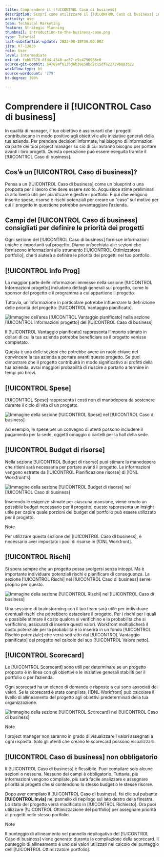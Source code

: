 ```yaml
---
title: Comprendere il [!UICONTROL Caso di business]
description: Scopri come utilizzare il [!UICONTROL Caso di business] in Workfront per valutare i progetti richiesti e confrontarli con altri progetti nel tuo portfolio.
activity: use
team: Technical Marketing
feature: Strategic Planning
thumbnail: introduction-to-the-business-case.png
type: Tutorial
last-substantial-update: 2023-08-18T00:00:00Z
jira: KT-13836
role: User
level: Intermediate
exl-id: febb7378-81d4-4348-ac57-e9c4756966c0
source-git-commit: 64789af613bd6b38e58bd2c15df622729b883b22
workflow-type: ht
source-wordcount: '779'
ht-degree: 100%

---
```


# Comprendere il [!UICONTROL Caso di business]

In qualità di manager, il tuo obiettivo è assicurarti che i progetti contribuiscano in modo positivo agli obiettivi e alle iniziative generali della tua azienda. Per prendere decisioni informate, hai bisogno di informazioni da parte dei tuoi project manager su ciò di cui avranno bisogno per portare avanti i loro progetti. Questa operazione può essere eseguita tramite il [!UICONTROL Caso di business].

## Cos’è un [!UICONTROL Caso di business]?

Pensa a un [!UICONTROL Caso di business] come un blueprint o una proposta per il lavoro che deve essere svolto. Acquisisce stime preliminari di alto livello utili per pianificare e gestire i portfolio. È qui che vengono inserite spese, risorse e rischi potenziali per creare un “caso” sul motivo per cui il progetto in questione potrebbe avvantaggiare l’azienda.

## Campi del [!UICONTROL Caso di business] consigliati per definire le priorità dei progetti

Ogni sezione del [!UICONTROL Caso di business] fornisce informazioni uniche e importanti sul progetto. Diamo un’occhiata alle sezioni che forniscono informazioni allo strumento [!UICONTROL Ottimizzatore portfolio], che ti aiuterà a definire le priorità dei progetti nel tuo portfolio.

## [!UICONTROL Info Prog]

La maggior parte delle informazioni immesse nella sezione [!UICONTROL Informazioni progetto] includono dettagli generali sul progetto, come lo sponsor del progetto e il programma a cui appartiene il progetto.

Tuttavia, un’informazione in particolare potrebbe influenzare la definizione delle priorità del progetto: [!UICONTROL Vantaggio pianificato].

![Immagine dell’area [!UICONTROL Vantaggio pianificato] nella sezione [!UICONTROL Informazioni progetto] del [!UICONTROL Caso di business]](assets/05-portfolio-management4.png)

Il [!UICONTROL Vantaggio pianificato] rappresenta l’importo stimato in dollari di cui la tua azienda potrebbe beneficiare se il progetto venisse completato.

Questa è una delle sezioni che potrebbe avere un ruolo chiave nel convincere la tua azienda a portare avanti questo progetto. Se puoi dimostrare che il progetto contribuirà in modo significativo ai profitti della tua azienda, avrai maggiori probabilità di riuscire a portarlo a termine in tempi più brevi.

## [!UICONTROL Spese]

[!UICONTROL Spese] rappresenta i costi non di manodopera da sostenere durante il ciclo di vita di un progetto.

![Immagine della sezione [!UICONTROL Spese] nel [!UICONTROL Caso di business]](assets/06-portfolio-management5.png)

Ad esempio, le spese per un convegno di utenti possono includere il pagamento per la sede, oggetti omaggio o cartelli per la hall della sede.

## [!UICONTROL Budget di risorse]

Nella sezione [!UICONTROL Budget di risorse] puoi stimare la manodopera che ritieni sarà necessaria per portare avanti il progetto. Le informazioni vengono estratte da [!UICONTROL Pianificazione risorse] di [!DNL Workfront's].

![Immagine della sezione [!UICONTROL Budget di risorse] nel [!UICONTROL Caso di business]](assets/07-portfolio-management6.png)

Inserendo le esigenze stimate per ciascuna mansione, viene creato un possibile budget necessario per il progetto; questo rappresenta un insight utile per capire quale porzioni del budget del portfolio può essere utilizzato per il progetto.

>[!NOTE]
>
>Per utilizzare questa sezione del [!UICONTROL Caso di business], è necessario aver impostato i pool di risorse in [!DNL Workfront].

## [!UICONTROL Rischi]

Si spera sempre che un progetto possa svolgersi senza intoppi. Ma è importante individuare potenziali rischi e pianificare di conseguenza. La sezione [!UICONTROL Rischi] nel [!UICONTROL Caso di business] serve proprio per questo.

![Immagine della sezione [!UICONTROL Rischi] nel [!UICONTROL Caso di business]](assets/08-portfolio-management7.png)

Una sessione di brainstorming con il tuo team sarà utile per individuare eventuali rischi che potrebbero ostacolare il progetto. Per i rischi per i quali è possibile stimare il costo qualora si verifichino e la probabilità che si verifichino, assicurati di inserire questi valori. Workfront moltiplicherà il costo potenziale per la probabilità e lo inserirà in un fondo [!UICONTROL Rischio potenziale] che verrà sottratto dal [!UICONTROL Vantaggio pianificato] del progetto nel calcolo del suo [!UICONTROL Valore netto].

## [!UICONTROL Scorecard]

Le [!UICONTROL Scorecard] sono utili per determinare se un progetto proposto è in linea con gli obiettivi e le iniziative generali stabiliti per il portfolio o per l’azienda.

Ogni scorecard ha un elenco di domande e risposte a cui sono associati dei valori. Se la scorecard è stata compilata, [!DNL Workfront] può calcolare il livello di allineamento del progetto agli obiettivi predeterminati della tua organizzazione.

![Immagine della sezione [!UICONTROL Scorecard] nel [!UICONTROL Caso di business]](assets/09-portfolio-management8.png)

>[!NOTE]
>
>I project manager non saranno in grado di visualizzare i valori assegnati a ogni risposta. Solo gli utenti che creano le scorecard possono visualizzarli.

## [!UICONTROL Caso di business] non obbligatorio

Il [!UICONTROL Caso di business] è flessibile. Puoi compilare solo alcune sezioni o nessuna. Nessuno dei campi è obbligatorio. Tuttavia, più informazioni vengono compilate, più sarà facile analizzare e assegnare priorità ai progetti che si contendono lo stesso budget o le stesse risorse.

Dopo aver compilato il [!UICONTROL Caso di business], fai clic sul pulsante **[!UICONTROL Invia]** nel pannello di riepilogo sul lato destro della finestra. Lo stato del progetto verrà modificato in [!UICONTROL Richiesto]. Ora puoi utilizzare [!UICONTROL Ottimizzazione del portfolio] per assegnare priorità ai progetti nello stesso portfolio.

>[!NOTE]
>
>Il punteggio di allineamento nel pannello riepilogativo del [!UICONTROL Caso di business] viene generato durante la compilazione della scorecard. Il punteggio di allineamento è uno dei valori utilizzati nel calcolo del punteggio dell’[!UICONTROL Ottimizzatore portfolio].

<!-- 
Learn more graphic and links to documentation articles
* Overview of areas of the business case 
* Create a business case for a project   
* Create a scorecard 
* Apply a scorecard to a project and generate an alignment score 
-->
